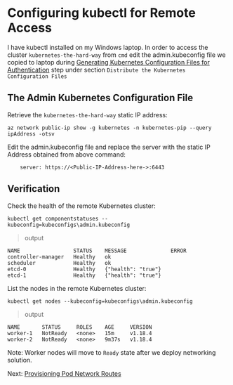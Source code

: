 # Configuring kubectl for Remote Access

I have kubectl installed on my Windows laptop. In order to access the cluster `kubernetes-the-hard-way` from `cmd` edit the admin.kubeconfig file we copied to laptop during [Generating Kubernetes Configuration Files for Authentication](05-kubernetes-configuration-files.md) step under section `Distribute the Kubernetes Configuration Files`

## The Admin Kubernetes Configuration File

Retrieve the `kubernetes-the-hard-way` static IP address:

```shell
az network public-ip show -g kubernetes -n kubernetes-pip --query ipAddress -otsv
```
Edit the admin.kubeconfig file and replace the server with the static IP Address obtained from above command:

```shell
    server: https://<Public-IP-Address-here->:6443
```

## Verification

Check the health of the remote Kubernetes cluster:

```shell
kubectl get componentstatuses --kubeconfig=kubeconfigs\admin.kubeconfig
```

> output

```shell
NAME                 STATUS    MESSAGE              ERROR
controller-manager   Healthy   ok
scheduler            Healthy   ok
etcd-0               Healthy   {"health": "true"}
etcd-1               Healthy   {"health": "true"}
```

List the nodes in the remote Kubernetes cluster:

```shell
kubectl get nodes --kubeconfig=kubeconfigs\admin.kubeconfig
```

> output

```shell
NAME       STATUS     ROLES    AGE     VERSION
worker-1   NotReady   <none>   15m     v1.18.4
worker-2   NotReady   <none>   9m37s   v1.18.4
```
Note: Worker nodes will move to `Ready` state after we deploy networking solution.

Next: [Provisioning Pod Network Routes](11-pod-network-routes.md)

